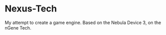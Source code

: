 Nexus-Tech
==========

My attempt to create a game engine. Based on the Nebula Device 3, on the nGene Tech.